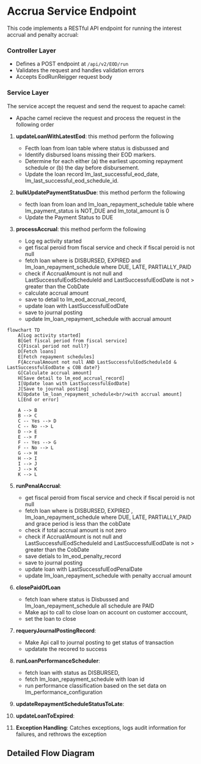 
# Accrua Service Endpoint

This code implements a RESTful API endpoint for running the interest accrual and penalty accrual:

### Controller Layer

- Defines a POST endpoint at `/api/v2/EOD/run`
- Validates the request and handles validation errors
- Accepts EodRunReigger request body

### Service Layer

The service accept the request and send the request to apache camel:
- Apache camel recieve the request and process the request in the following order


1. **updateLoanWithLatestEod**: this method perform the following
   - Fecth loan  from loan table where status is disbussed and
   - Identify disbursed loans missing their EOD markers.
   - Determine for each either (a) the earliest upcoming repayment schedule or (b) the day before disbursement.
   - Update the loan record lm_last_successful_eod_date, lm_last_successful_eod_schedule_id.
     
3. **bulkUpdatePaymentStatusDue**: this method perform the following
   - fecth loan from loan and lm_loan_repayment_schedule table where lm_payment_status is NOT_DUE and lm_total_amount is 0
   - Update the Payment Status to DUE

4. **processAccrual**: this method perform the following
   - Log eg activity started
   - get fiscal peroid from  fiscal service and check if fiscal peroid is not null
   - fetch loan where is DISBURSED, EXPIRED and lm_loan_repayment_schedule where DUE, LATE, PARTIALLY_PAID
   - check if AccrualAmount is not null and LastSuccessfulEodScheduleId and  LastSuccessfulEodDate is not > greater than the CobDate
   - calculate accrual amount
   - save to detail to lm_eod_accrual_record,
   - update loan with LastSuccessfulEodDate
   - save to journal posting
   - update lm_loan_repayment_schedule with accrual amount
```mermaid
flowchart TD
    A[Log activity started]
    B[Get fiscal period from fiscal service]
    C{Fiscal period not null?}
    D[Fetch loans]
    E[Fetch repayment schedules]
    F{AccrualAmount not null AND LastSuccessfulEodScheduleId & LastSuccessfulEodDate ≤ COB date?}
    G[Calculate accrual amount]
    H[Save detail to lm_eod_accrual_record]
    I[Update loan with LastSuccessfulEodDate]
    J[Save to journal posting]
    K[Update lm_loan_repayment_schedule<br/>with accrual amount]
    L[End or error]

    A --> B
    B --> C
    C -- Yes --> D
    C -- No --> L
    D --> E
    E --> F
    F -- Yes --> G
    F -- No --> L
    G --> H
    H --> I
    I --> J
    J --> K
    K --> L
```


5. **runPenalAccrual**:
   - get fiscal peroid from  fiscal service and check if fiscal peroid is not null
   - fetch loan where is DISBURSED, EXPIRED , lm_loan_repayment_schedule where DUE, LATE, PARTIALLY_PAID and grace period is less than the cobDate
   - check if total accrual amount is not zero
   - check if AccrualAmount is not null and LastSuccessfulEodScheduleId and  LastSuccessfulEodDate is not > greater than the CobDate
   - save detials to lm_eod_penalty_record
   - save to journal posting
   - update loan with LastSuccessfulEodPenalDate
   - update lm_loan_repayment_schedule with penalty accrual amount


6. **closePaidOfLoan** 
   - fetch loan where status is Disbussed and lm_loan_repayment_schedule all schedule are PAID
   - Make api to call to close loan on account on customer acccount,
   - set the loan to close

7. **requeryJournalPostingRecord**:
   - Make Api call to journal posting to get status of transaction
   - updatate the recored to success 

8. **runLoanPerformanceScheduler**:
   - fetch loan with status as  DISBURSED,
   - fetch lm_loan_repayment_schedule with loan id
   - run performance classification based on the set data on lm_performance_configuration


10. **updateRepaymentScheduleStatusToLate**:
 
11. **updateLoanToExpired**:



12. **Exception Handling**: Catches exceptions, logs audit information for failures, and rethrows the exception

## Detailed Flow Diagram
